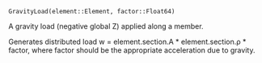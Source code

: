 ```
GravityLoad(element::Element, factor::Float64)
```

A gravity load (negative global Z) applied along a member. 

Generates distributed load w = element.section.A * element.section.ρ * factor, where factor should be the appropriate acceleration due to gravity.
